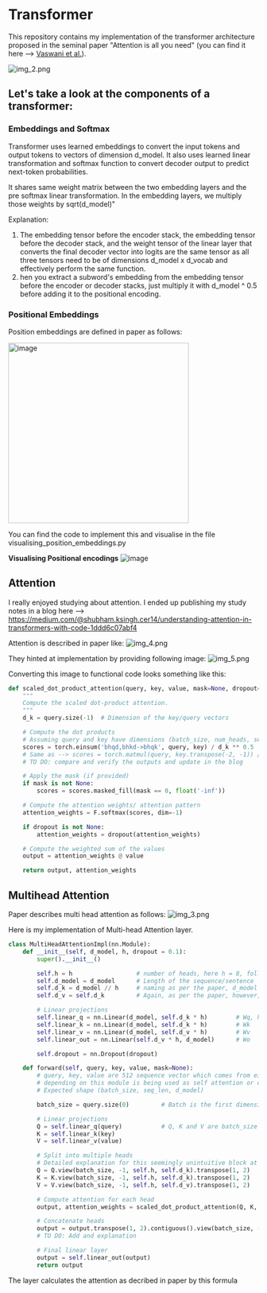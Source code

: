 # Transformer

This repository contains my implementation of the transformer architecture proposed in the seminal paper "Attention is all you need" (you can find it here --> [Vaswani et al.](https://arxiv.org/abs/1706.03762)).

![img_2.png](img_2.png)

## Let's take a look at the components of a transformer:

### Embeddings and Softmax <br>
Transformer uses learned embeddings to convert the input tokens and output tokens to vectors of dimension d_model.
It also uses learned linear transformation and softmax function to convert decoder output to predict next-token probabilities.

It shares same weight matrix between the two embedding layers and the pre softmax linear transformation. In the embedding layers, we multiply those weights by sqrt(d_model)"

Explanation:
1. The embedding tensor before the encoder stack, the embedding tensor before the decoder stack, and the weight tensor of the linear layer that converts the final decoder vector into logits are the same tensor as all three tensors need to be of dimensions d_model x d_vocab and effectively perform the same function.
2. hen you extract a subword's embedding from the embedding tensor before the encoder or decoder stacks, just multiply it with d_model ^ 0.5 before adding it to the positional encoding.


### Positional Embeddings

Position embeddings are defined in paper as follows:

<img width="363" alt="image" src="https://github.com/user-attachments/assets/23d94f72-b641-43a9-a56e-ec205f3e9599">

You can find the code to implement this and visualise in the file visualising_position_embeddings.py

**Visualising Positional encodings**
![image](https://github.com/user-attachments/assets/49d3ac1a-760d-486d-bb71-09dc3507f720)

## Attention
I really enjoyed studying about attention. I ended up publishing my study notes in a blog here --> https://medium.com/@shubham.ksingh.cer14/understanding-attention-in-transformers-with-code-1ddd6c07abf4

Attention is described in paper like:
![img_4.png](img_4.png)

They hinted at implementation by providing following image:
![img_5.png](img_5.png)

Converting this image to functional code looks something like this:

```python
def scaled_dot_product_attention(query, key, value, mask=None, dropout=None):
    """
    Compute the scaled dot-product attention.
    """
    d_k = query.size(-1)  # Dimension of the key/query vectors

    # Compute the dot products
    # Assuming query and key have dimensions (batch_size, num_heads, sequence_length, d_k)
    scores = torch.einsum('bhqd,bhkd->bhqk', query, key) / d_k ** 0.5
    # Same as --> scores = torch.matmul(query, key.transpose(-2, -1)) / d_k ** 0.5
    # TO DO: compare and verify the outputs and update in the blog

    # Apply the mask (if provided)
    if mask is not None:
        scores = scores.masked_fill(mask == 0, float('-inf'))

    # Compute the attention weights/ attention pattern
    attention_weights = F.softmax(scores, dim=-1)

    if dropout is not None:
        attention_weights = dropout(attention_weights)

    # Compute the weighted sum of the values
    output = attention_weights @ value

    return output, attention_weights

```

## Multihead Attention
Paper describes multi head attention as follows:
![img_3.png](img_3.png)

Here is my implementation of Multi-head Attention layer.

```python
class MultiHeadAttentionImpl(nn.Module):
    def __init__(self, d_model, h, dropout = 0.1):
        super().__init__()

        self.h = h                  # number of heads, here h = 8, following naming convention from paper
        self.d_model = d_model      # Length of the sequence/sentence
        self.d_k = d_model // h     # naming as per the paper, d_model is nothing but embedding dimensions
        self.d_v = self.d_k         # Again, as per the paper, however, it's not necessary, some implementations can have d_k != d_v

        # Linear projections
        self.linear_q = nn.Linear(d_model, self.d_k * h)        # Wq, here d_model = d_k * h
        self.linear_k = nn.Linear(d_model, self.d_k * h)        # Wk
        self.linear_v = nn.Linear(d_model, self.d_v * h)        # Wv
        self.linear_out = nn.Linear(self.d_v * h, d_model)      # Wo

        self.dropout = nn.Dropout(dropout)

    def forward(self, query, key, value, mask=None):
        # query, key, value are 512 sequence vector which comes from either prev encoder or decoder
        # depending on this module is being used as self attention or cross attention
        # Expected shape (batch_size, seq_len, d_model)

        batch_size = query.size(0)         # Batch is the first dimension in our convention

        # Linear projections
        Q = self.linear_q(query)           # Q, K and V are batch_size x seq_len x d_model;
        K = self.linear_k(key)
        V = self.linear_v(value)

        # Split into multiple heads
        # Detailed explanation for this seemingly unintuitive block at the end of this file
        Q = Q.view(batch_size, -1, self.h, self.d_k).transpose(1, 2)      # Q, K and V are now (batch_size, sequence_length, self.num_heads, self.d_k)
        K = K.view(batch_size, -1, self.h, self.d_k).transpose(1, 2)
        V = V.view(batch_size, -1, self.h, self.d_v).transpose(1, 2)

        # Compute attention for each head
        output, attention_weights = scaled_dot_product_attention(Q, K, V, mask, self.dropout)

        # Concatenate heads
        output = output.transpose(1, 2).contiguous().view(batch_size, -1, self.d_v * self.h)
        # TO DO: Add and explanation

        # Final linear layer
        output = self.linear_out(output)
        return output
```

The layer calculates the attention as decribed in paper by this formula
